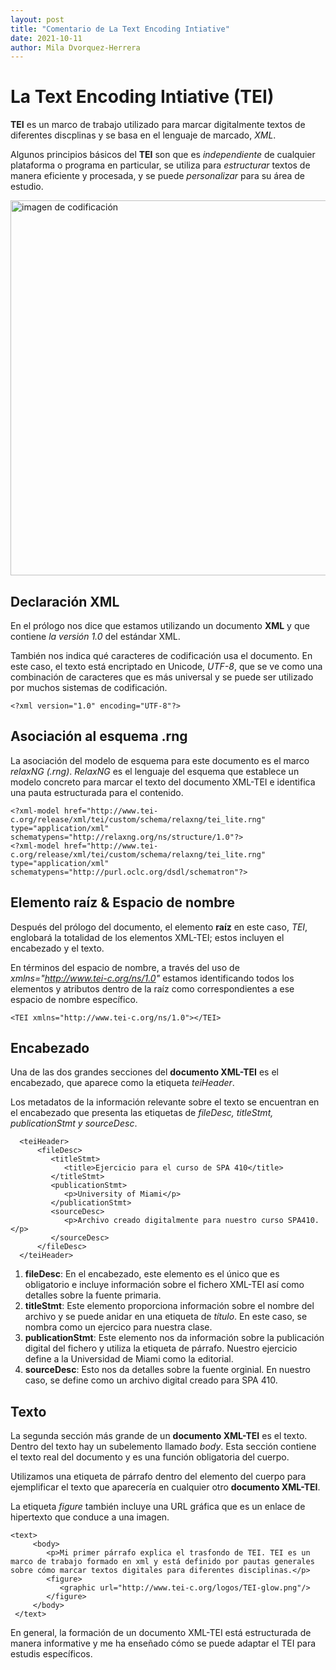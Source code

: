 ```yaml
---
layout: post
title: "Comentario de La Text Encoding Intiative"
date: 2021-10-11
author: Mila Dvorquez-Herrera
---
```


# La Text Encoding Intiative (TEI)

**TEI** es un marco de trabajo utilizado para marcar digitalmente textos de diferentes discplinas y se basa en el lenguaje de marcado, *XML*.

Algunos principios básicos del **TEI** son que es *independiente* de cualquier plataforma o programa en particular, se utiliza para *estructurar* textos de manera eficiente y procesada, y se puede *personalizar* para su área de estudio. 

<img src="https://images.pexels.com/photos/3861972/pexels-photo-3861972.jpeg?auto=compress&cs=tinysrgb&dpr=2&h=650&w=940" alt="imagen de codificación" width="600"/>


## Declaración XML 

En el prólogo nos dice que estamos utilizando un documento **XML** y que contiene *la versión 1.0* del estándar XML. 

También nos indica qué caracteres de codificación usa el documento. En este caso, el texto está encriptado en Unicode, *UTF-8*, que se ve como una combinación de caracteres que es más universal y se puede ser utilizado por muchos sistemas de codificación.

```
<?xml version="1.0" encoding="UTF-8"?>
```
## Asociación al esquema .rng

La asociación del modelo de esquema para este documento es el marco *relaxNG (.rng)*. *RelaxNG* es el lenguaje del esquema que establece un modelo concreto para marcar el texto del documento XML-TEI e identifica una pauta estructurada para el contenido. 

```
<?xml-model href="http://www.tei-c.org/release/xml/tei/custom/schema/relaxng/tei_lite.rng" type="application/xml" schematypens="http://relaxng.org/ns/structure/1.0"?>
<?xml-model href="http://www.tei-c.org/release/xml/tei/custom/schema/relaxng/tei_lite.rng" type="application/xml"
schematypens="http://purl.oclc.org/dsdl/schematron"?>
```
## Elemento raíz & Espacio de nombre	

Después del prólogo del documento, el elemento **raíz** en este caso, *TEI*, englobará la totalidad de los elementos XML-TEI; estos incluyen el encabezado y el texto. 

En términos del espacio de nombre, a través del uso de *xmlns="http://www.tei-c.org/ns/1.0"* estamos identificando todos los elementos y atributos dentro de la raíz como correspondientes a ese espacio de nombre específico. 

```
<TEI xmlns="http://www.tei-c.org/ns/1.0"></TEI> 
```
## Encabezado

Una de las dos grandes secciones del **documento XML-TEI** es el encabezado, que aparece como la etiqueta *teiHeader*. 
  
Los metadatos de la información relevante sobre el texto se encuentran en el encabezado que presenta las etiquetas de *fileDesc, titleStmt, publicationStmt y sourceDesc*. 
  
```
  <teiHeader>
      <fileDesc>
         <titleStmt>
            <title>Ejercicio para el curso de SPA 410</title>
         </titleStmt>
         <publicationStmt>
            <p>University of Miami</p>        
         </publicationStmt>
         <sourceDesc>
            <p>Archivo creado digitalmente para nuestro curso SPA410.</p>
         </sourceDesc>
      </fileDesc>
  </teiHeader>
  ```
  1. **fileDesc**: En el encabezado, este elemento es el único que es obligatorio e incluye información sobre el fichero XML-TEI así como detalles sobre la fuente primaria. 
  2. **titleStmt**: Este elemento proporciona información sobre el nombre del archivo y se puede anidar en una etiqueta de *título*. En este caso, se nombra como un ejercico para nuestra clase. 
  3. **publicationStmt**: Este elemento nos da información sobre la publicación digital del fichero y utiliza la etiqueta de párrafo. Nuestro ejercicio define a la Universidad de Miami como la editorial.
  4. **sourceDesc**: Esto nos da detalles sobre la fuente orginial. En nuestro caso, se define como un archivo digital creado para SPA 410. 
  
## Texto

La segunda sección más grande de un **documento XML-TEI** es el texto. Dentro del texto hay un subelemento llamado *body*. Esta sección contiene el texto real del documento y es una función obligatoria del cuerpo. 

Utilizamos una etiqueta de párrafo dentro del elemento del cuerpo para ejemplificar el texto que aparecería en cualquier otro **documento XML-TEI**. 

La etiqueta *figure* también incluye una URL gráfica que es un enlace de hipertexto que conduce a una imagen. 
 
 ```
 <text>
      <body>
         <p>Mi primer párrafo explica el trasfondo de TEI. TEI es un marco de trabajo formado en xml y está definido por pautas generales sobre cómo marcar textos digitales para diferentes disciplinas.</p>
         <figure>
            <graphic url="http://www.tei-c.org/logos/TEI-glow.png"/>
         </figure>
      </body>
  </text>
```

En general, la formación de un documento XML-TEI está estructurada de manera informative y me ha enseñado cómo se puede adaptar el TEI para estudis específicos. 

